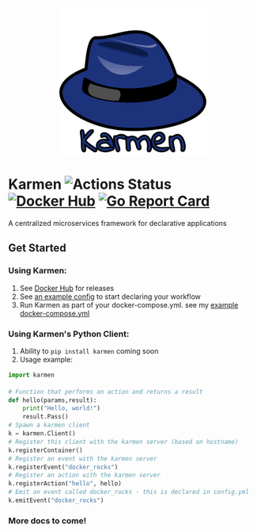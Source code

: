 <p align="center"><img alt="kind" src="./karmen.png" width="300x" /></p>

# Karmen ![Actions Status](https://github.com/jrcichra/karmen/workflows/Karmen/badge.svg) [![Docker Hub](https://img.shields.io/badge/docker-hub-blue.svg)](https://hub.docker.com/r/jrcichra/) [![Go Report Card](https://goreportcard.com/badge/github.com/jrcichra/karmen)](https://goreportcard.com/report/github.com/jrcichra/karmen)

A centralized microservices framework for declarative applications

## Get Started
### Using Karmen:
1. See [Docker Hub](https://github.com/jrcichra/karmen/releases) for releases
2. See [an example config](./example_config.yml) to start declaring your workflow
3. Run Karmen as part of your docker-compose.yml. see my [ example docker-compose.yml](./example_docker-compose.yml)
### Using Karmen's Python Client:
1. Ability to `pip install karmen` coming soon
2. Usage example:
```python
import karmen

# Function that performs an action and returns a result
def hello(params,result):
    print("Hello, world!")
    result.Pass()
# Spawn a karmen client
k = karmen.Client()
# Register this client with the karmen server (based on hostname)
k.registerContainer()
# Register an event with the karmen server
k.registerEvent("docker_rocks")
# Register an action with the karmen server
k.registerAction("hello", hello)
# Emit an event called docker_rocks - this is declared in config.yml
k.emitEvent("docker_rocks")
```

### More docs to come!